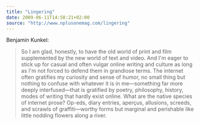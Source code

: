 ```yaml
---
title: "Lingering"
date: 2009-06-11T14:58:21+02:00
source: "http://www.nplusonemag.com/lingering"
---
```


Benjamin Kunkel:

> So I am glad, honestly, to have the old world of print and film supplemented by the new world of text and video. And I'm eager to stick up for casual and often vulgar online writing and culture as long as I'm not forced to defend them in grandiose terms. The internet often gratifies my curiosity and sense of humor, no small thing but nothing to confuse with whatever it is in me—something far more deeply interfused—that is gratified by poetry, philosophy, history, modes of writing that hardly exist online. What are the native species of internet prose? Op-eds, diary entries, aperçus, allusions, screeds, and scrawls of graffiti—worthy forms but marginal and perishable like little nodding flowers along a river.
